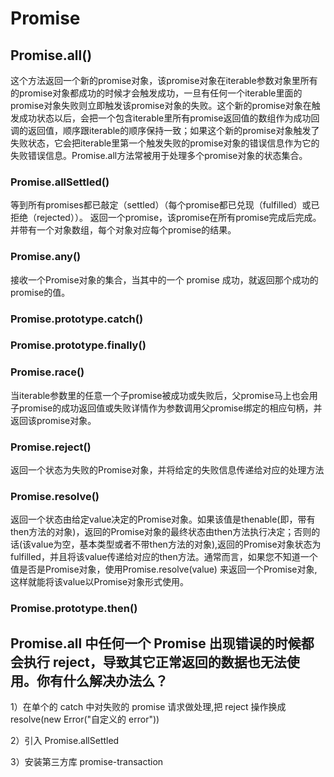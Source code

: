 # Promise



## Promise.all()

这个方法返回一个新的promise对象，该promise对象在iterable参数对象里所有的promise对象都成功的时候才会触发成功，一旦有任何一个iterable里面的promise对象失败则立即触发该promise对象的失败。这个新的promise对象在触发成功状态以后，会把一个包含iterable里所有promise返回值的数组作为成功回调的返回值，顺序跟iterable的顺序保持一致；如果这个新的promise对象触发了失败状态，它会把iterable里第一个触发失败的promise对象的错误信息作为它的失败错误信息。Promise.all方法常被用于处理多个promise对象的状态集合。

### Promise.allSettled()

等到所有promises都已敲定（settled）（每个promise都已兑现（fulfilled）或已拒绝（rejected））。
返回一个promise，该promise在所有promise完成后完成。并带有一个对象数组，每个对象对应每个promise的结果。

### Promise.any()

接收一个Promise对象的集合，当其中的一个 promise 成功，就返回那个成功的promise的值。

### Promise.prototype.catch()

### Promise.prototype.finally()

### Promise.race()

当iterable参数里的任意一个子promise被成功或失败后，父promise马上也会用子promise的成功返回值或失败详情作为参数调用父promise绑定的相应句柄，并返回该promise对象。

### Promise.reject()

返回一个状态为失败的Promise对象，并将给定的失败信息传递给对应的处理方法

### Promise.resolve()

返回一个状态由给定value决定的Promise对象。如果该值是thenable(即，带有then方法的对象)，返回的Promise对象的最终状态由then方法执行决定；否则的话(该value为空，基本类型或者不带then方法的对象),返回的Promise对象状态为fulfilled，并且将该value传递给对应的then方法。通常而言，如果您不知道一个值是否是Promise对象，使用Promise.resolve(value) 来返回一个Promise对象,这样就能将该value以Promise对象形式使用。

### Promise.prototype.then()



## Promise.all 中任何一个 Promise 出现错误的时候都会执行 reject，导致其它正常返回的数据也无法使用。你有什么解决办法么？

1）在单个的 catch 中对失败的 promise 请求做处理,把 reject 操作换成 resolve(new Error("自定义的 error"))

2）引入 Promise.allSettled

3）安装第三方库 promise-transaction
